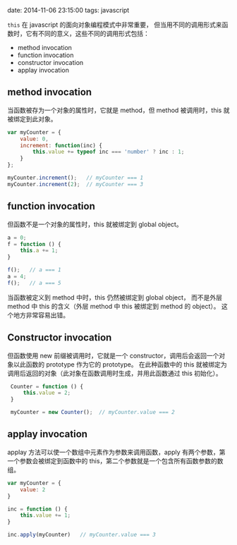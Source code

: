 date: 2014-11-06 23:15:00
tags: javascript


`this` 在 javascript 的面向对象编程模式中非常重要，
但当用不同的调用形式来函数时，它有不同的意义，这些不同的调用形式包括：

* method invocation
* function invocation
* constructor invocation
* applay invocation


## method invocation

当函数被存为一个对象的属性时，它就是 method，但 method 被调用时，this 就被绑定到此对象。

```javascript
var myCounter = {
    value: 0,
    increment: function(inc) {
        this.value += typeof inc === 'number' ? inc : 1;
    }
};

myCounter.increment();   // myCounter === 1
myCounter.increment(2);  // myCounter === 3
```

## function invocation

但函数不是一个对象的属性时，this 就被绑定到 global object。

```javascript
a = 0;
f = function () {
    this.a += 1;
}

f();   // a === 1
a = 4;
f();   // a === 5
```

当函数被定义到 method 中时，this 仍然被绑定到 global object，
而不是外层 method 中 this 的含义（外层 method 中 this 被绑定到 method 的 object）。
这个地方非常容易出错。


## Constructor invocation

但函数使用 new 前缀被调用时，它就是一个 constructor，调用后会返回一个对象以此函数的 prototype 作为它的 prototype。
在此种函数中的 this 就被绑定为调用后返回的对象（此对象在函数调用时生成，并用此函数通过 this 初始化）。

```javascript
 Counter = function () {
     this.value = 2;
 }

 myCounter = new Counter();  // myCounter.value === 2
```

## applay invocation

applay 方法可以使一个数组中元素作为参数来调用函数，apply 有两个参数，第一个参数会被绑定到函数中的 this，第二个参数就是一个包含所有函数参数的数组。

```javascript
var myCounter = {
    value: 2
}

inc = function () {
    this.value += 1;
}

inc.apply(myCounter)   // myCounter.value === 3
```
